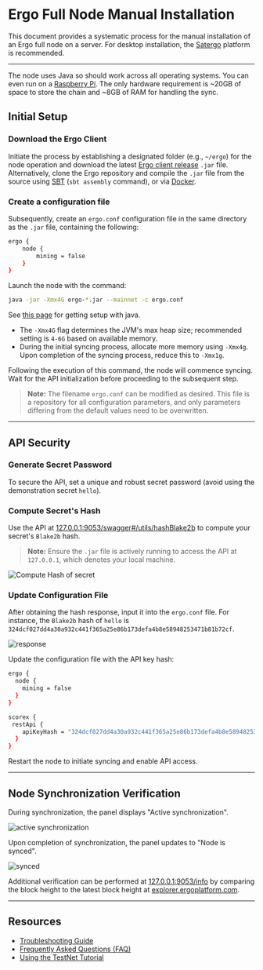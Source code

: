 # Ergo Full Node Manual Installation

This document provides a systematic process for the manual installation of an Ergo full node on a server. For desktop installation, the [Satergo](https://satergo.com) platform is recommended.

---

The node uses Java so should work across all operating systems. You can even run on a [Raspberry Pi](pi.md). The only hardware requirement is ~20GB of space to store the chain and ~8GB of RAM for handling the sync.



## Initial Setup

### Download the Ergo Client

Initiate the process by establishing a designated folder (e.g., `~/ergo`) for the node operation and download the latest [Ergo client release](https://github.com/ergoplatform/ergo/releases/) `.jar` file. Alternatively, clone the Ergo repository and compile the `.jar` file from the source using [SBT](https://www.scala-sbt.org/) (`sbt assembly` command), or via [Docker](/node/install/docker).

### Create a configuration file

Subsequently, create an `ergo.conf` configuration file in the same directory as the `.jar` file, containing the following:

```bash
ergo {
    node {
        mining = false
    }
}
```

Launch the node with the command:

```bash
java -jar -Xmx4G ergo-*.jar --mainnet -c ergo.conf
```

See [this page](node-faq.md#java) for getting setup with java.

* The `-Xmx4G` flag determines the JVM's max heap size; recommended setting is `4-6G` based on available memory. 
* During the initial syncing process, allocate more memory using `-Xmx4g`. Upon completion of the syncing process, reduce this to `-Xmx1g`.

Following the execution of this command, the node will commence syncing. Wait for the API initialization before proceeding to the subsequent step.

> **Note:** The filename `ergo.conf` can be modified as desired. This file is a repository for all configuration parameters, and only parameters differing from the default values need to be overwritten.

---

## API Security

### Generate Secret Password

To secure the API, set a unique and robust secret password (avoid using the demonstration secret `hello`).

### Compute Secret's Hash

Use the API at [127.0.0.1:9053/swagger#/utils/hashBlake2b](http://127.0.0.1:9053/swagger#/utils/hashBlake2b) to compute your secret's `Blake2b` hash.

> **Note:** Ensure the `.jar` file is actively running to access the API at `127.0.0.1`, which denotes your local machine.

![Compute Hash of secret](https://user-images.githubusercontent.com/23208922/69916676-ed233400-1483-11ea-8582-f61c38478d31.png)

### Update Configuration File

After obtaining the hash response, input it into the `ergo.conf` file. For instance, the `Blake2b` hash of `hello` is `324dcf027dd4a30a932c441f365a25e86b173defa4b8e58948253471b81b72cf`.

![response](https://user-images.githubusercontent.com/23208922/69916509-c3690d80-1481-11ea-869f-630cd59cc525.png)

Update the configuration file with the API key hash:

```bash
ergo {
  node {
    mining = false
  }
}

scorex {
 restApi {
    apiKeyHash = "324dcf027dd4a30a932c441f365a25e86b173defa4b8e58948253471b81b72cf"
  }
}
```

Restart the node to initiate syncing and enable API access.

---

## Node Synchronization Verification

During synchronization, the panel displays "Active synchronization".

![active synchronization](https://user-images.githubusercontent.com/23208922/71128146-94d58b80-2212-11ea-9010-5b61a91e8549.png)

Upon completion of synchronization, the panel updates to "Node is synced".

![synced](https://user-images.githubusercontent.com/23208922/71301767-8da4ae00-23c9-11ea-8fc0-a92a9d78b821.png)

Additional verification can be performed at [127.0.0.1:9053/info](http://127.0.0.1:9053/info) by comparing the block height to the latest block height at [explorer.ergoplatform.com](https://explorer.ergoplatform.com/en/).

---



## Resources

* [Troubleshooting Guide](/node/install/troubleshooting)
* [Frequently Asked Questions (FAQ)](node-faq.md)
* [Using the TestNet Tutorial](/node/testnet)